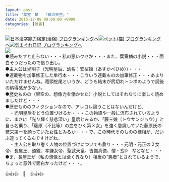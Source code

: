 ```yaml
---
layout: post
title: "葉室　麟　　「緋の天空」"
date: 2015-12-08 00:00:00 +0900
categories: [読書]
---
```


[![](/syuusyuu9701/assets/images/葉室-麟-「緋の天空」-br_c_3028_1.gif)](http://blog.with2.net/link.php?1659096:3028 "日本漢字能力検定(漢検) ブログランキングへ")[日本漢字能力検定(漢検) ブログランキングへ](http://blog.with2.net/link.php?1659096:3028)[![](/syuusyuu9701/assets/images/葉室-麟-「緋の天空」-br_c_1348_1.gif)](http://blog.with2.net/link.php?1659096:1348 "ペット(猫) ブログランキングへ")[ペット(猫) ブログランキングへ](http://blog.with2.net/link.php?1659096:1348)[![](/syuusyuu9701/assets/images/葉室-麟-「緋の天空」-br_c_9257_1.gif)](http://blog.with2.net/link.php?1659096:9257 "気まぐれ日記 ブログランキングへ")[気まぐれ日記 ブログランキングへ](http://blog.with2.net/link.php?1659096:9257)  
![](/syuusyuu9701/assets/images/葉室-麟-「緋の天空」-8c58fb2b8878a6ed244b7758c2edba61.jpg)  
●読みだすと止らない・・・私の悪いクセか・・・また、葉室麟の小説・・・面白そうだったので借り出し。  
●主人公は光明子（光明皇后、幼名：安宿姫（あすかべひめ））・・・  
●連載物を加筆修正した単行本・・・こういう連載ものの加筆修正・・・あまりいただけませんね。竜頭蛇尾というか、どうも結末が尻切れトンボのようで読後の納得感が少ない。  
●歴史ものの（架空の、想像力を働かせた）小説としてはそれなりに楽しく読めましたけど・・・  
●歴史もののフィクションなので、アレコレ論うことはないんだけど、  
　・光明皇后をどう位置づけるか・・・この物語や一般に流布されているように、まさに「光り輝く慈悲深い」皇后とみるか、「藤三娘（トウサンジョウ）」と自ら名乗り、「藤原（不比等）の血をひく第３女」を強く意識していた藤原氏の繁栄第一を願っていた女性とみるか・・・で、この時代そのものの様相が、だいぶ違ってくるんですけどね。  
　・主人公を取り巻く人物の位置づけについても兪り・・・元明・元正の２女帝、長屋王、道鏡、孝謙女帝、聖武天皇、吉備真備、僧・玄　などなど・・・  
●ま、長屋王が（私の想像とは全く異なり）相当の“悪者”とされているようで、ちょっと意外で面白かったけど・・・。  
  
👍👍👍　🐑　👍👍👍